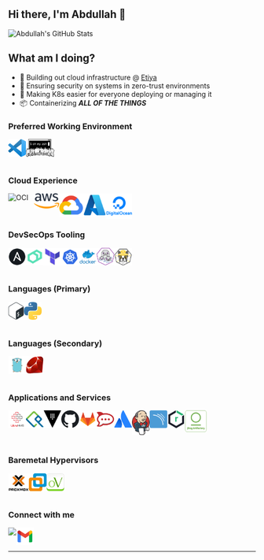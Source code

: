 <!---
### Hi there 👋

**abdullahbasaran/abdullahbasaran** is a ✨ _special_ ✨ repository because its `README.md` (this file) appears on your GitHub profile.

Here are some ideas to get you started:

- 🔭 I’m currently working on 
- 🌱 I’m currently learning ...
- 👯 I’m looking to collaborate on ...
- 🤔 I’m looking for help with ...
- 💬 Ask me about ...
- 📫 How to reach me: ...
- 😄 Pronouns: ...
- ⚡ Fun fact: ...
-->

## Hi there, I'm Abdullah 👋


![Abdullah's GitHub Stats](https://github-readme-stats.vercel.app/api?username=abdullahbasaran&show_icons=true&theme=tokyonight)

## What am I doing?

- 🌉 Building out cloud infrastructure @ [Etiya](https://etiya.com)
- 🔐 Ensuring security on systems in zero-trust environments
- 🎉 Making K8s easier for everyone deploying or managing it
- 📦 Containerizing **_ALL OF THE THINGS_**

### Preferred Working Environment

[<img align="left" alt="Visual Studio Code" width="36px" src="https://github.com/danmanners/danmanners/raw/master/images/vscode.png" />][vscode]
[<img align="left" alt="oh my zsh" height="36px" src="https://github.com/danmanners/danmanners/raw/master/images/OMZLogo_BnW.png" />][ohmyzsh]

<br />
<br />
<br />

### Cloud Experience

[<img align="left" alt="OCI" width="52px" src="https://flexware.mx/wp-content/uploads/2022/05/Oracle_Corporation_logo.svg-e1655759978758-300x188.png" />][oci]
[<img align="left" alt="AWS" width="52px" src="https://github.com/danmanners/danmanners/raw/master/images/aws.png" />][aws]
[<img align="left" alt="Google Cloud" width="48" src="https://github.com/danmanners/danmanners/raw/master/images/google-cloud.png" />][gcloud]
[<img align="left" alt="Azure" width="48" src="https://github.com/danmanners/danmanners/raw/master/images/azure.png" />][azure]
[<img align="left" alt="Digital Ocean" width="52px" src="https://github.com/danmanners/danmanners/raw/master/images/digitalocean.png" />][do]

<br />
<br />
<br />

### DevSecOps Tooling

[<img align="left" alt="Ansible" width="36px" src="https://github.com/danmanners/danmanners/raw/master/images/ansible.webp" />][ansible]
[<img align="left" alt="Puppet Bolt" width="36px" src="https://github.com/danmanners/danmanners/raw/master/images/puppetbolt.png" />][bolt]
[<img align="left" alt="Terraform" width="36px" src="https://github.com/danmanners/danmanners/raw/master/images/terraform.png" />][terraform]
[<img align="left" alt="Kubernetes" width="36px" src="https://github.com/danmanners/danmanners/raw/master/images/kubernetes.png" />][k8s]
[<img align="left" alt="Docker" width="36px" src="https://github.com/danmanners/danmanners/raw/master/images/docker.png" />][docker]
[<img align="left" alt="Podman" width="36px" src="https://github.com/danmanners/danmanners/raw/master/images/podman.png" />][podman]
[<img align="left" alt="Buildah" width="36px" src="https://github.com/danmanners/danmanners/raw/master/images/buildah.png" />][buildah]

<br />
<br />
<br />

### Languages (Primary)

[<img align="left" alt="Bash" width="32px" src="https://github.com/danmanners/danmanners/raw/master/images/bash.png" />][bash]
[<img align="left" alt="Python" width="36px" src="https://github.com/danmanners/danmanners/raw/master/images/python.png" />][python]

<br />
<br />
<br />

### Languages (Secondary)

[<img align="left" alt="Golang" width="36px" src="https://github.com/danmanners/danmanners/raw/master/images/golang.png" />][golang]
[<img align="left" alt="Ruby" width="36px" src="https://github.com/danmanners/danmanners/raw/master/images/header-ruby-logo.png" />][ruby]

<br />
<br />
<br />

### Applications and Services

[<img align="left" alt="LibreNMS" width="36px" src="https://github.com/danmanners/danmanners/raw/master/images/librenms.png" />][librenms]
[<img align="left" alt="FreeIPA" width="36px" src="https://github.com/danmanners/danmanners/raw/master/images/freeipa.png" />][freeipa]
[<img align="left" alt="Hashicorp Vault" width="36px" src="https://github.com/danmanners/danmanners/raw/master/images/vault.png" />][vault]
[<img align="left" alt="GitHub" width="36px" src="https://github.com/danmanners/danmanners/raw/master/images/github.png" />][github]
[<img align="left" alt="GitLab" width="36px" src="https://github.com/danmanners/danmanners/raw/master/images/gitlab.png" />][gitlab]
[<img align="left" alt="Rocket.Chat" width="36px" src="https://github.com/danmanners/danmanners/raw/master/images/rocketchat.png" />][rc]
[<img align="left" alt="Atlassian Tools " width="36px" src="https://github.com/danmanners/danmanners/raw/master/images/atlassian.png" />][atlassian]
[<img align="left" alt="Jenkins" width="36px" src="https://github.com/danmanners/danmanners/raw/master/images/jenkins.png" />][jenkins]
[<img align="left" alt="Sonarqube" width="36px" src="https://github.com/danmanners/danmanners/raw/master/images/picto.svg" />][sonarqube]
[<img align="left" alt="Nexus OSS" width="36px" src="https://github.com/danmanners/danmanners/raw/master/images/NexusRepo_Icon.png" />][nexus-oss]
[<img align="left" alt="Artifactory" height="44px" src="https://github.com/danmanners/danmanners/raw/master/images/jfrogarti.png" />][artifactory]

<br />
<br />
<br />
<br />


### Baremetal Hypervisors

[<img align="left" alt="Proxmox" height="40px" src="https://github.com/danmanners/danmanners/raw/master/images/proxmox.png" />][proxmox]
[<img align="left" alt="VMWare" height="36px" src="https://github.com/danmanners/danmanners/raw/master/images/vmware.png" />][esxi]
[<img align="left" alt="oVirt" height="36px" src="https://github.com/danmanners/danmanners/raw/master/images/ovirt-icon-256.png" />][ovirt]

<br />
<br />
<br />

### Connect with me

[<img align="left" height="36px" src="https://upload.wikimedia.org/wikipedia/commons/e/e9/Linkedin_icon.svg" />][linkedin]
[<img align="left" height="36px" src="https://github.com/danmanners/danmanners/raw/master/images/gmail.png" />][email]

<br />
<br />

---


<!-- Personal Information -->
<!--[website]:  https://  -->
[linkedin]: https://www.linkedin.com/in/abdullah8/
[email]:    mailto:abdullah.basaran8@gmail.com

<!-- Preferred Tools -->
[vscode]:   https://code.visualstudio.com
[ohmyzsh]:  https://ohmyz.sh/

<!-- DevSecOps Tooling -->
[ansible]:      https://www.ansible.com/
[bolt]:         https://puppet.com/docs/bolt/latest/bolt.html
[terraform]:    https://www.terraform.io/
[k8s]:          https://kubernetes.io/
[docker]:       https://www.docker.com/
[podman]:       https://podman.io/
[buildah]:      https://buildah.io/

<!-- Cloud Providers -->
[oci]:    https://www.oracle.com/cloud/
[aws]:    https://aws.amazon.com/
[gcloud]: https://cloud.google.com/
[azure]:  https://azure.microsoft.com/en-us/
[do]:     https://www.digitalocean.com/

<!-- Applications and Services -->
[librenms]:     https://www.librenms.org/
[freeipa]:      https://www.freeipa.org/page/Main_Page
[vault]:        https://www.vaultproject.io/
[github]:       https://github.com/
[gitlab]:       https://gitlab.com/
[rc]:           https://rocket.chat/
[atlassian]:    https://www.atlassian.com/
[artifactory]:  https://jfrog.com/artifactory/
[jenkins]:      https://www.jenkins.io/
[sonarqube]:    https://www.sonarqube.org/
[nexus-oss]:    https://www.sonatype.com/nexus/repository-oss

<!-- Languages -->
[bash]:     http://git.savannah.gnu.org/cgit/bash.git/
[golang]:   https://golang.org/
[python]:   https://www.python.org/
[ruby]:     https://www.ruby-lang.org/en/

<!-- Hypervisors -->
[esxi]:     https://www.vmware.com/products/esxi-and-esx.html
[proxmox]:  https://proxmox.com/en/
[ovirt]:    https://www.ovirt.org/
